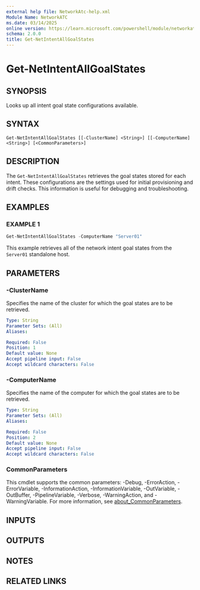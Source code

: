 ```yaml
---
external help file: NetworkAtc-help.xml
Module Name: NetworkATC
ms.date: 03/14/2025
online version: https://learn.microsoft.com/powershell/module/networkatc/get-netintentallgoalstates?view=windowsserver2025-ps&wt.mc_id=ps-gethelp
schema: 2.0.0
title: Get-NetIntentAllGoalStates
---
```


# Get-NetIntentAllGoalStates

## SYNOPSIS
Looks up all intent goal state configurations available.

## SYNTAX

```
Get-NetIntentAllGoalStates [[-ClusterName] <String>] [[-ComputerName] <String>] [<CommonParameters>]
```

## DESCRIPTION

The `Get-NetIntentAllGoalStates` retrieves the goal states stored for each intent. These
configurations are the settings used for initial provisioning and drift checks. This information is
useful for debugging and troubleshooting.

## EXAMPLES

### EXAMPLE 1

```powershell
Get-NetIntentAllGoalStates -ComputerName "Server01"
```

This example retrieves all of the network intent goal states from the `Server01` standalone host.

## PARAMETERS

### -ClusterName

Specifies the name of the cluster for which the goal states are to be retrieved.

```yaml
Type: String
Parameter Sets: (All)
Aliases:

Required: False
Position: 1
Default value: None
Accept pipeline input: False
Accept wildcard characters: False
```

### -ComputerName

Specifies the name of the computer for which the goal states are to be retrieved.

```yaml
Type: String
Parameter Sets: (All)
Aliases:

Required: False
Position: 2
Default value: None
Accept pipeline input: False
Accept wildcard characters: False
```

### CommonParameters

This cmdlet supports the common parameters: -Debug, -ErrorAction, -ErrorVariable,
-InformationAction, -InformationVariable, -OutVariable, -OutBuffer, -PipelineVariable, -Verbose,
-WarningAction, and -WarningVariable. For more information, see
[about_CommonParameters](https://go.microsoft.com/fwlink/?LinkID=113216).

## INPUTS

## OUTPUTS

## NOTES

## RELATED LINKS
